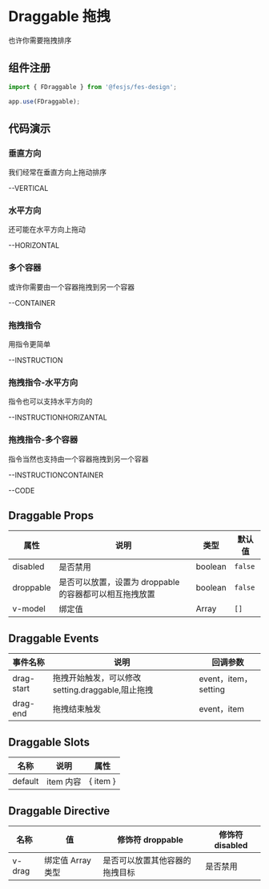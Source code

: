 # Draggable 拖拽

也许你需要拖拽排序

## 组件注册

```js
import { FDraggable } from '@fesjs/fes-design';

app.use(FDraggable);
```

## 代码演示

### 垂直方向

我们经常在垂直方向上拖动排序


--VERTICAL

### 水平方向

还可能在水平方向上拖动


--HORIZONTAL

### 多个容器

或许你需要由一个容器拖拽到另一个容器


--CONTAINER

### 拖拽指令

用指令更简单


--INSTRUCTION

### 拖拽指令-水平方向

指令也可以支持水平方向的


--INSTRUCTIONHORIZANTAL

### 拖拽指令-多个容器

指令当然也支持由一个容器拖拽到另一个容器


--INSTRUCTIONCONTAINER

--CODE

## Draggable Props

| 属性      | 说明                                                    | 类型    | 默认值  |
| --------- | ------------------------------------------------------- | ------- | ------- |
| disabled  | 是否禁用                                                | boolean | `false` |
| droppable | 是否可以放置，设置为 droppable 的容器都可以相互拖拽放置 | boolean | `false` |
| v-model   | 绑定值                                                  | Array   | `[]`    |

## Draggable Events

| 事件名称   | 说明                                              | 回调参数             |
| ---------- | ------------------------------------------------- | -------------------- |
| drag-start | 拖拽开始触发，可以修改 setting.draggable,阻止拖拽 | event，item，setting |
| drag-end   | 拖拽结束触发                                      | event，item          |

## Draggable Slots

| 名称    | 说明      | 属性     |
| ------- | --------- | -------- |
| default | item 内容 | { item } |

## Draggable Directive

| 名称   | 值                | 修饰符 droppable               | 修饰符 disabled |
| ------ | ----------------- | ------------------------------ | --------------- |
| v-drag | 绑定值 Array 类型 | 是否可以放置其他容器的拖拽目标 | 是否禁用        |

